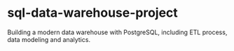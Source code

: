 # sql-data-warehouse-project
Building a modern data warehouse with PostgreSQL, including ETL process, data modeling and analytics.
